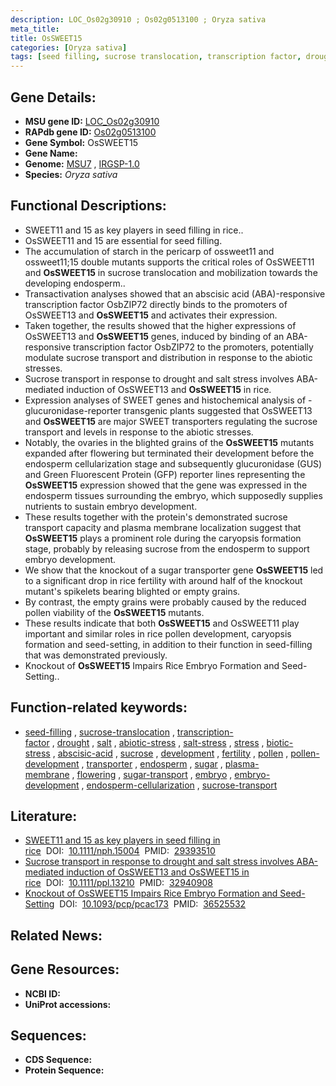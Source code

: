 ```yaml
---
description: LOC_Os02g30910 ; Os02g0513100 ; Oryza sativa
meta_title:
title: OsSWEET15
categories: [Oryza sativa]
tags: [seed filling, sucrose translocation, transcription factor, drought, salt, abiotic stress, salt stress, stress, biotic stress, abscisic acid, sucrose, development, fertility, pollen, pollen development, transporter, endosperm, sugar, plasma membrane, flowering, sugar transport, embryo, embryo development, endosperm cellularization, sucrose transport]
---
```


## Gene Details:
- **MSU gene ID:** [LOC_Os02g30910](http://rice.uga.edu/cgi-bin/ORF_infopage.cgi?orf=LOC_Os02g30910)  
- **RAPdb gene ID:** [Os02g0513100](https://rapdb.dna.affrc.go.jp/locus/?name=Os02g0513100)  
- **Gene Symbol:** OsSWEET15
- **Gene Name:**
- **Genome:**  [MSU7](http://rice.uga.edu/)&nbsp;,&nbsp;[IRGSP-1.0](https://rapdb.dna.affrc.go.jp/download/irgsp1.html)
- **Species:** *Oryza sativa*

## Functional Descriptions:
   - SWEET11 and 15 as key players in seed filling in rice..
   - OsSWEET11 and 15 are essential for seed filling.
   - The accumulation of starch in the pericarp of ossweet11 and ossweet11;15 double mutants supports the critical roles of OsSWEET11 and **OsSWEET15** in sucrose translocation and mobilization towards the developing endosperm..
   - Transactivation analyses showed that an abscisic acid (ABA)-responsive transcription factor OsbZIP72 directly binds to the promoters of OsSWEET13 and **OsSWEET15** and activates their expression.
   - Taken together, the results showed that the higher expressions of OsSWEET13 and **OsSWEET15** genes, induced by binding of an ABA-responsive transcription factor OsbZIP72 to the promoters, potentially modulate sucrose transport and distribution in response to the abiotic stresses.
   - Sucrose transport in response to drought and salt stress involves ABA-mediated induction of OsSWEET13 and **OsSWEET15** in rice.
   - Expression analyses of SWEET genes and histochemical analysis of <a6><c2>-glucuronidase-reporter transgenic plants suggested that OsSWEET13 and **OsSWEET15** are major SWEET transporters regulating the sucrose transport and levels in response to the abiotic stresses.
   - Notably, the ovaries in the blighted grains of the **OsSWEET15** mutants expanded after flowering but terminated their development before the endosperm cellularization stage and subsequently glucuronidase (GUS) and Green Fluorescent Protein (GFP) reporter lines representing the **OsSWEET15** expression showed that the gene was expressed in the endosperm tissues surrounding the embryo, which supposedly supplies nutrients to sustain embryo development.
   - These results together with the protein&#x27;s demonstrated sucrose transport capacity and plasma membrane localization suggest that **OsSWEET15** plays a prominent role during the caryopsis formation stage, probably by releasing sucrose from the endosperm to support embryo development.
   - We show that the knockout of a sugar transporter gene **OsSWEET15** led to a significant drop in rice fertility with around half of the knockout mutant&#x27;s spikelets bearing blighted or empty grains.
   - By contrast, the empty grains were probably caused by the reduced pollen viability of the **OsSWEET15** mutants.
   - These results indicate that both **OsSWEET15** and OsSWEET11 play important and similar roles in rice pollen development, caryopsis formation and seed-setting, in addition to their function in seed-filling that was demonstrated previously.
   - Knockout of **OsSWEET15** Impairs Rice Embryo Formation and Seed-Setting..

## Function-related keywords:
   - [seed-filling](/tags/seed-filling/)&nbsp;,&nbsp;[sucrose-translocation](/tags/sucrose-translocation/)&nbsp;,&nbsp;[transcription-factor](/tags/transcription-factor/)&nbsp;,&nbsp;[drought](/tags/drought/)&nbsp;,&nbsp;[salt](/tags/salt/)&nbsp;,&nbsp;[abiotic-stress](/tags/abiotic-stress/)&nbsp;,&nbsp;[salt-stress](/tags/salt-stress/)&nbsp;,&nbsp;[stress](/tags/stress/)&nbsp;,&nbsp;[biotic-stress](/tags/biotic-stress/)&nbsp;,&nbsp;[abscisic-acid](/tags/abscisic-acid/)&nbsp;,&nbsp;[sucrose](/tags/sucrose/)&nbsp;,&nbsp;[development](/tags/development/)&nbsp;,&nbsp;[fertility](/tags/fertility/)&nbsp;,&nbsp;[pollen](/tags/pollen/)&nbsp;,&nbsp;[pollen-development](/tags/pollen-development/)&nbsp;,&nbsp;[transporter](/tags/transporter/)&nbsp;,&nbsp;[endosperm](/tags/endosperm/)&nbsp;,&nbsp;[sugar](/tags/sugar/)&nbsp;,&nbsp;[plasma-membrane](/tags/plasma-membrane/)&nbsp;,&nbsp;[flowering](/tags/flowering/)&nbsp;,&nbsp;[sugar-transport](/tags/sugar-transport/)&nbsp;,&nbsp;[embryo](/tags/embryo/)&nbsp;,&nbsp;[embryo-development](/tags/embryo-development/)&nbsp;,&nbsp;[endosperm-cellularization](/tags/endosperm-cellularization/)&nbsp;,&nbsp;[sucrose-transport](/tags/sucrose-transport/)

## Literature:
   - [SWEET11 and 15 as key players in seed filling in rice](https://www.doi.org/10.1111/nph.15004)&nbsp;&nbsp;DOI:&nbsp;&nbsp;[10.1111/nph.15004](https://www.doi.org/10.1111/nph.15004)&nbsp;&nbsp;PMID:&nbsp;&nbsp;[29393510](https://pubmed.ncbi.nlm.nih.gov/29393510/)
   - [Sucrose transport in response to drought and salt stress involves ABA-mediated induction of OsSWEET13 and OsSWEET15 in rice](https://www.doi.org/10.1111/ppl.13210)&nbsp;&nbsp;DOI:&nbsp;&nbsp;[10.1111/ppl.13210](https://www.doi.org/10.1111/ppl.13210)&nbsp;&nbsp;PMID:&nbsp;&nbsp;[32940908](https://pubmed.ncbi.nlm.nih.gov/32940908/)
   - [Knockout of OsSWEET15 Impairs Rice Embryo Formation and Seed-Setting](https://www.doi.org/10.1093/pcp/pcac173)&nbsp;&nbsp;DOI:&nbsp;&nbsp;[10.1093/pcp/pcac173](https://www.doi.org/10.1093/pcp/pcac173)&nbsp;&nbsp;PMID:&nbsp;&nbsp;[36525532](https://pubmed.ncbi.nlm.nih.gov/36525532/)

## Related News:

## Gene Resources:
- **NCBI ID:**  []()
- **UniProt accessions:** [](https://www.uniprot.org/uniprotkb//entry)

## Sequences:
- **CDS Sequence:**
- **Protein Sequence:**
